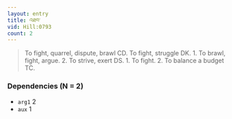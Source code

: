 ```yaml
---
layout: entry
title: འཐབ་
vid: Hill:0793
count: 2
---
```

> To fight, quarrel, dispute, brawl CD\. To fight, struggle DK\. 1\. To brawl, fight, argue\. 2\. To strive, exert DS\. 1\. To fight\. 2\. To balance a budget TC\.


### Dependencies (N = 2)
* `arg1` 2
* `aux` 1
